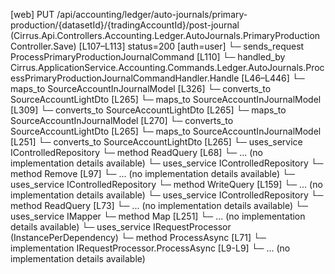 [web] PUT /api/accounting/ledger/auto-journals/primary-production/{datasetId}/{tradingAccountId}/post-journal  (Cirrus.Api.Controllers.Accounting.Ledger.AutoJournals.PrimaryProductionController.Save)  [L107–L113] status=200 [auth=user]
  └─ sends_request ProcessPrimaryProductionJournalCommand [L110]
    └─ handled_by Cirrus.ApplicationService.Accounting.Commands.Ledger.AutoJournals.ProcessPrimaryProductionJournalCommandHandler.Handle [L46–L446]
      └─ maps_to SourceAccountInJournalModel [L326]
        └─ converts_to SourceAccountLightDto [L265]
      └─ maps_to SourceAccountInJournalModel [L309]
        └─ converts_to SourceAccountLightDto [L265]
      └─ maps_to SourceAccountInJournalModel [L270]
        └─ converts_to SourceAccountLightDto [L265]
      └─ maps_to SourceAccountInJournalModel [L251]
        └─ converts_to SourceAccountLightDto [L265]
      └─ uses_service IControlledRepository<Dataset>
        └─ method ReadQuery [L68]
          └─ ... (no implementation details available)
      └─ uses_service IControlledRepository<Journal>
        └─ method Remove [L97]
          └─ ... (no implementation details available)
      └─ uses_service IControlledRepository<PrimaryProductionConfig>
        └─ method WriteQuery [L159]
          └─ ... (no implementation details available)
      └─ uses_service IControlledRepository<TradingAccount>
        └─ method ReadQuery [L73]
          └─ ... (no implementation details available)
      └─ uses_service IMapper
        └─ method Map [L251]
          └─ ... (no implementation details available)
      └─ uses_service IRequestProcessor (InstancePerDependency)
        └─ method ProcessAsync [L71]
          └─ implementation IRequestProcessor.ProcessAsync [L9-L9]
          └─ ... (no implementation details available)

